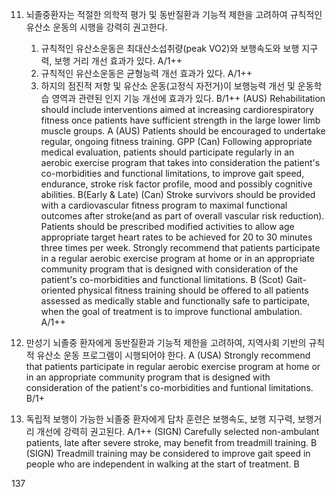 11. 뇌졸중환자는 적절한 의학적 평가 및 동반질환과 기능적 제한을 고려하여 규칙적인 유산소 운동의 시행을 강력히 권고한다.
    1) 규칙적인 유산소운동은 최대산소섭취량(peak VO2)와 보행속도와 보행 지구력, 보행 거리 개선 효과가 있다. A/1++
    2) 규칙적인 유산소운동은 균형능력 개선 효과가 있다. A/1++
    3) 하지의 점진적 저항 및 유산소 운동(고정식 자전거)이 보행능력 개선 및 운동학습 영역과 관련된 인지 기능 개선에 효과가 있다. B/1++
    (AUS) Rehabilitation should include interventions aimed at increasing cardiorespiratory fitness once patients have sufficient strength in the large lower limb muscle groups. A
    (AUS) Patients should be encouraged to undertake regular, ongoing fitness training. GPP
    (Can) Following appropriate medical evaluation, patients should participate regularly in an aerobic exercise program that takes into consideration the patient's co-morbidities and functional limitations, to improve gait speed, endurance, stroke risk factor profile, mood and possibly cognitive abilities. B(Early & Late)
    (Can) Stroke survivors should be provided with a cardiovascular fitness program to maximal functional outcomes after stroke(and as part of overall vascular risk reduction). Patients should be prescribed modified activities to allow age appropriate target heart rates to be achieved for 20 to 30 minutes three times per week. Strongly recommend that patients participate in a regular aerobic exercise program at home or in an appropriate community program that is designed with consideration of the patient's co-morbidities and functional limitations. B
    (Scot) Gait-oriented physical fitness training should be offered to all patients assessed as medically stable and functionally safe to participate, when the goal of treatment is to improve functional ambulation. A/1++

12. 만성기 뇌졸중 환자에게 동반질환과 기능적 제한을 고려하여, 지역사회 기반의 규칙적 유산소 운동 프로그램이 시행되어야 한다. A
    (USA) Strongly recommend that patients participate in regular aerobic exercise program at home or in an appropriate community program that is designed with consideration of the patient's co-morbidities and funtional limitations. B/1+

13. 독립적 보행이 가능한 뇌졸중 환자에게 답차 훈련은 보행속도, 보행 지구력, 보행거리 개선에 강력히 권고된다. A/1++
    (SIGN) Carefully selected non-ambulant patients, late after severe stroke, may benefit from treadmill training. B
    (SIGN) Treadmill training may be considered to improve gait speed in people who are independent in walking at the start of treatment. B

<PAGE>137